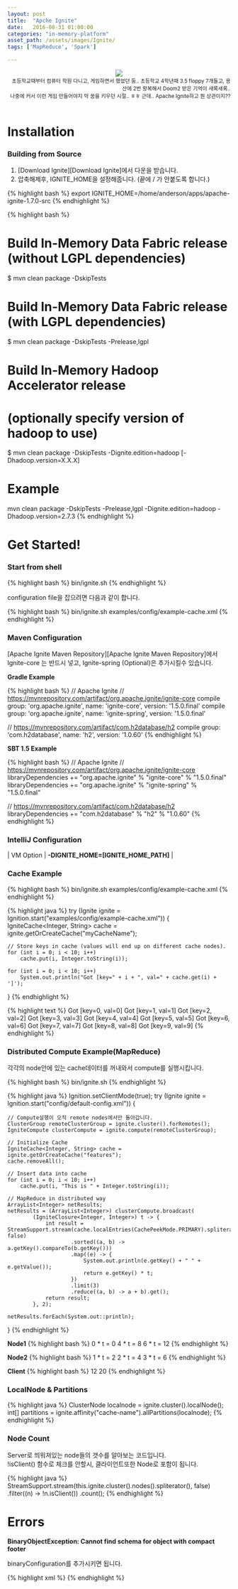 ```yaml
---
layout: post
title:  "Apche Ignite"
date:   2016-08-31 01:00:00
categories: "in-memory-platform"
asset_path: /assets/images/Ignite/
tags: ['MapReduce', 'Spark']

---
```


<header>
    <img src="{{ page.asset_path }}682604.jpg" class="img-responsive img-rounded img-fluid">
    <div style="text-align:right;"> 
    <small>초등학교때부터 컴퓨터 학원 다니고, 게임하면서 했었던 둠.. 초등학교 4학년때 3.5 floppy 7개들고, 용산에 2번 왕복해서 Doom2 받은 기억이 새록새록.. <br>  
    나중에 커서 이런 게임 만들어야지 막 꿈을 키우던 시절.. ㅎㅎ 근데.. Apache Ignite하고 뭔 상관이지??<br>
    </small>
    </div>
</header>

# Installation

### Building from Source

1. [Download Ignite][Download Ignite]에서 다운을 받습니다.
2. 압축해제후, IGNITE_HOME을 설정해줍니다. (끝에 / 가 안붙도록 합니다.)

{% highlight bash %}
export IGNITE_HOME=/home/anderson/apps/apache-ignite-1.7.0-src
{% endhighlight %}

{% highlight bash %} 
# Build In-Memory Data Fabric release (without LGPL dependencies)
$ mvn clean package -DskipTests
 
# Build In-Memory Data Fabric release (with LGPL dependencies)
$ mvn clean package -DskipTests -Prelease,lgpl
 
# Build In-Memory Hadoop Accelerator release
# (optionally specify version of hadoop to use)
$ mvn clean package -DskipTests -Dignite.edition=hadoop [-Dhadoop.version=X.X.X]

# Example
mvn clean package -DskipTests -Prelease,lgpl -Dignite.edition=hadoop -Dhadoop.version=2.7.3
{% endhighlight %}


# Get Started!

### Start from shell

{% highlight bash %}
bin/ignite.sh
{% endhighlight %}

configuration file을 잡으려면 다음과 같이 합니다.

{% highlight bash %}
bin/ignite.sh examples/config/example-cache.xml
{% endhighlight %}

### Maven Configuration

[Apache Ignite Maven Repository][Apache Ignite Maven Repository]에서 
Ignite-core 는 반드시 넣고, Ignite-spring (Optional)은 추가시킬수 있습니다. 

**Gradle Example**

{% highlight bash %}
// Apache Ignite
// https://mvnrepository.com/artifact/org.apache.ignite/ignite-core
compile group: 'org.apache.ignite', name: 'ignite-core', version: '1.5.0.final'
compile group: 'org.apache.ignite', name: 'ignite-spring', version: '1.5.0.final'

// https://mvnrepository.com/artifact/com.h2database/h2
compile group: 'com.h2database', name: 'h2', version: '1.0.60'
{% endhighlight %}

**SBT 1.5 Example**

{% highlight bash %}
// Apache Ignite
// https://mvnrepository.com/artifact/org.apache.ignite/ignite-core
libraryDependencies += "org.apache.ignite" % "ignite-core" % "1.5.0.final"
libraryDependencies += "org.apache.ignite" % "ignite-spring" % "1.5.0.final"

// https://mvnrepository.com/artifact/com.h2database/h2
libraryDependencies += "com.h2database" % "h2" % "1.0.60"
{% endhighlight %}

### IntelliJ Configuration

| VM Option |  **-DIGNITE_HOME=[IGNITE_HOME_PATH]** | 

### Cache Example

{% highlight bash %}
bin/ignite.sh examples/config/example-cache.xml
{% endhighlight %}

{% highlight java %}
try (Ignite ignite = Ignition.start("examples/config/example-cache.xml")) {
    IgniteCache<Integer, String> cache = ignite.getOrCreateCache("myCacheName");

    // Store keys in cache (values will end up on different cache nodes).
    for (int i = 0; i < 10; i++)
        cache.put(i, Integer.toString(i));

    for (int i = 0; i < 10; i++)
        System.out.println("Got [key=" + i + ", val=" + cache.get(i) + ']');
}
{% endhighlight %}

{% highlight text %}
Got [key=0, val=0]
Got [key=1, val=1]
Got [key=2, val=2]
Got [key=3, val=3]
Got [key=4, val=4]
Got [key=5, val=5]
Got [key=6, val=6]
Got [key=7, val=7]
Got [key=8, val=8]
Got [key=9, val=9]
{% endhighlight %}

### Distributed Compute Example(MapReduce)

각각의 node안에 있는 cache데이터를 꺼내와서 compute를 실행시킵니다. 

{% highlight bash %}
bin/ignite.sh
{% endhighlight %}

{% highlight java %}
Ignition.setClientMode(true);
try (Ignite ignite = Ignition.start("config/default-config.xml")) {

    // Compute실행이 오직 remote nodes에서만 돌아갑니다.
    ClusterGroup remoteClusterGroup = ignite.cluster().forRemotes();
    IgniteCompute clusterCompute = ignite.compute(remoteClusterGroup);

    // Initialize Cache
    IgniteCache<Integer, String> cache = ignite.getOrCreateCache("features");
    cache.removeAll();

    // Insert data into cache
    for (int i = 0; i < 10; i++)
        cache.put(i, "This is " + Integer.toString(i));

    // MapReduce in distributed way
    ArrayList<Integer> netResults;
    netResults = (ArrayList<Integer>) clusterCompute.broadcast(
            (IgniteClosure<Integer, Integer>) t -> {
                int result = StreamSupport.stream(cache.localEntries(CachePeekMode.PRIMARY).spliterator(), false)
                        .sorted((a, b) -> a.getKey().compareTo(b.getKey()))
                        .map((e) -> {
                            System.out.println(e.getKey() + " " + e.getValue());
                            return e.getKey() * t;
                        })
                        .limit(3)
                        .reduce((a, b) -> a + b).get();
                return result;
            }, 2);

    netResults.forEach(System.out::println);
}
{% endhighlight %}

**Node1**
{% highlight bash %}
0 * t = 0
4 * t = 8
6 * t = 12
{% endhighlight %}

**Node2**
{% highlight bash %}
1 * t = 2
2 * t = 4
3 * t = 6
{% endhighlight %}

**Client**
{% highlight bash %}
12
20
{% endhighlight %}

### LocalNode & Partitions

{% highlight java %}
ClusterNode localnode = ignite.cluster().localNode();
int[] partitions = ignite.affinity("cache-name").allPartitions(localnode);
{% endhighlight %}

### Node Count

Server로 띄워져있는 node들의 갯수를 알아보는 코드입니다.<br>
!isClient() 함수로 체크를 안할시, 클라이언트또한 Node로 포함이 됩니다.

{% highlight java %}
StreamSupport.stream(this.ignite.cluster().nodes().spliterator(), false)
        .filter((n) -> !n.isClient())
        .count();
{% endhighlight %}


# Errors

**BinaryObjectException: Cannot find schema for object with compact footer**

binaryConfiguration를 추가시키면 됩니다.

{% highlight xml %}
<bean id="grid.cfg" class="org.apache.ignite.configuration.IgniteConfiguration">
    <property name="binaryConfiguration">
        <bean class="org.apache.ignite.configuration.BinaryConfiguration">
            <property name="compactFooter" value="false"/>
        </bean>
    </property>
</bean>
{% endhighlight %}